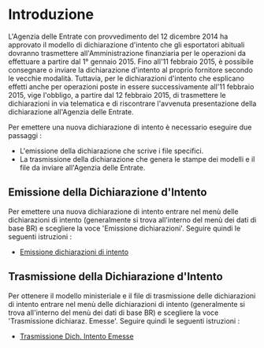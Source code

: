 # Introduzione
L'Agenzia delle Entrate con provvedimento del 12 dicembre 2014 ha approvato il modello di dichiarazione d'intento che gli esportatori abituali dovranno trasmettere all'Amministrazione finanziaria per le operazioni da effettuare a partire dal 1° gennaio 2015.
Fino all'11 febbraio 2015, è possibile consegnare o inviare la dichiarazione d'intento al proprio fornitore secondo le vecchie modalità. Tuttavia, per le dichiarazioni d'intento che esplicano effetti anche per operazioni poste in essere successivamente all'11 febbraio 2015, vige l'obbligo, a partire dal 12 febbraio 2015, di trasmettere le dichiarazioni in via telematica e di riscontrare l'avvenuta presentazione della dichiarazione all'Agenzia delle Entrate.

Per emettere una nuova dichiarazione di intento è necessario eseguire due passaggi : 
 * L'emissione della dichiarazione che scrive i file specifici.
 * La trasmissione della dichiarazione che genera le stampe dei modelli e il file da inviare all'Agenzia delle Entrate.

## Emissione della Dichiarazione d'Intento

Per emettere una nuova dichiarazione di intento entrare nel menù delle dichiarazioni di intento (generalmente si trova all'interno del menù dei dati di base BR) e scegliere la voce 'Emissione dichiarazioni'.
Seguire quindi le seguenti istruzioni : 
- [Emissione dichiarazioni di intento](Sorgenti/OJ/PGM/P_BRIN04)

## Trasmissione della Dichiarazione d'Intento

Per ottenere il modello ministeriale e il file di trasmissione delle dichiarazioni di intento  entrare nel menù delle dichiarazioni di intento (generalmente si trova all'interno del menù dei dati di base BR) e scegliere la voce 'Trasmissione dichiaraz. Emesse'.
Seguire quindi le seguenti istruzioni : 
- [Trasmissione Dich. Intento Emesse](Sorgenti/OJ/PGM/P_BRIN05)

